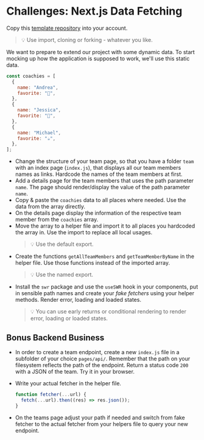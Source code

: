 # Challenges: Next.js Data Fetching

Copy this [template repository](https://github.com/ahohnsen/challenges-next-js-routing) into your account.

> 💡 Use import, cloning or forking - whatever you like.

We want to prepare to extend our project with some dynamic data. To start mocking up how the application is supposed to work, we'll use this static data.

```js
const coachies = [
  {
    name: "Andrea",
    favorite: "🤿",
  },
  {
    name: "Jessica",
    favorite: "🎨",
  },
  {
    name: "Michael",
    favorite: "☕️",
  },
];
```

- Change the structure of your team page, so that you have a folder `team` with an index page (`index.js`), that displays all our team members names as links. Hardcode the names of the team members at first.
- Add a details page for the team members that uses the path parameter `name`. The page should render/display the value of the path parameter `name`.
- Copy & paste the `coachies` data to all places where needed. Use the data from the array directly.
- On the details page display the information of the respective team member from the `coachies` array.
- Move the array to a helper file and import it to all places you hardcoded the array in. Use the import to replace all local usages.
  > 💡 Use the default export.
- Create the functions `getAllTeamMembers` and `getTeamMemberByName` in the helper file. Use those functions instead of the imported array.
  > 💡 Use the named export.
- Install the `swr` package and use the `useSWR` hook in your components, put in sensible path names and create your _fake fetchers_ using your helper methods. Render error, loading and loaded states.
  > 💡 You can use early returns or conditional rendering to render error, loading or loaded states.

## Bonus Backend Business

- In order to create a team endpoint, create a new `index.js` file in a subfolder of your choice `pages/api/`. Remember that the path on your filesystem reflects the path of the endpoint. Return a status code `200` with a JSON of the team. Try it in your browser.
- Write your actual fetcher in the helper file.

  ```js
  function fetcher(...url) {
    fetch(...url).then((res) => res.json());
  }
  ```

- On the teams page adjust your path if needed and switch from fake fetcher to the actual fetcher from your helpers file to query your new endpoint.
